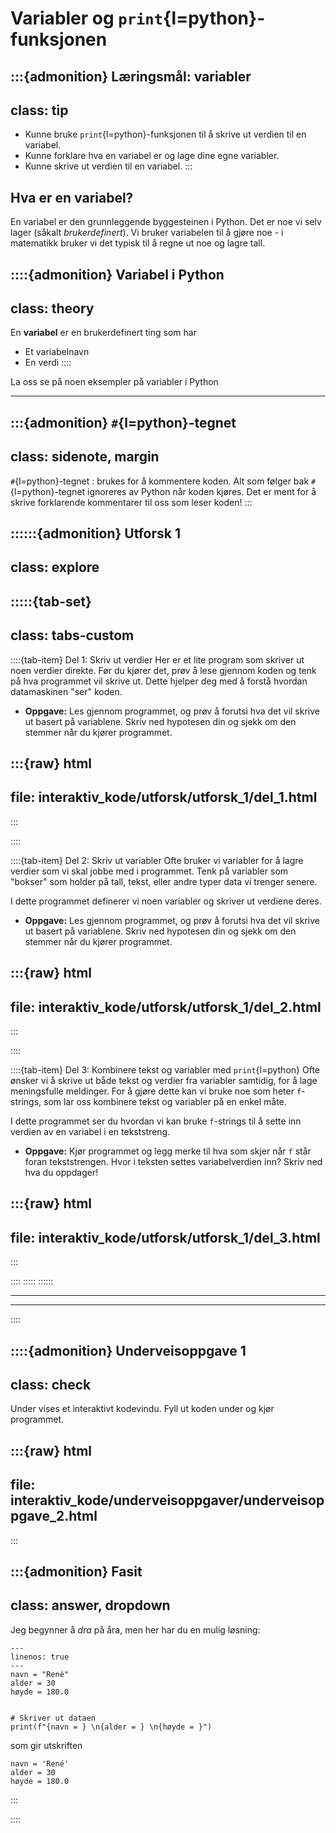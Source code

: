 # Variabler og `print`{l=python}-funksjonen

:::{admonition} Læringsmål: variabler
---
class: tip
---
* Kunne bruke `print`{l=python}-funksjonen til å skrive ut verdien til en variabel.
* Kunne forklare hva en variabel er og lage dine egne variabler.
* Kunne skrive ut verdien til en variabel.
:::


## Hva er en variabel? 

En variabel er den grunnleggende byggesteinen i Python. Det er noe vi selv lager (såkalt *brukerdefinert*). Vi bruker variabelen til å gjøre noe - i matematikk bruker vi det typisk til å regne ut noe og lagre tall. 


::::{admonition} Variabel i Python
---
class: theory
---
En **variabel** er en brukerdefinert ting som har
* Et variabelnavn
* En verdi
::::

La oss se på noen eksempler på variabler i Python



---

:::{admonition} `#`{l=python}-tegnet
---
class: sidenote, margin
---
`#`{l=python}-tegnet
: brukes for å kommentere koden. Alt som følger bak `#`{l=python}-tegnet ignoreres av Python når koden kjøres. Det er ment for å skrive forklarende kommentarer til oss som leser koden!
:::

::::::{admonition} Utforsk 1
---
class: explore
---

:::::{tab-set}
---
class: tabs-custom
---

::::{tab-item} Del 1: Skriv ut verdier
Her er et lite program som skriver ut noen verdier direkte. Før du kjører det, prøv å lese gjennom koden og tenk på hva programmet vil skrive ut. Dette hjelper deg med å forstå hvordan datamaskinen "ser" koden.

- **Oppgave:** Les gjennom programmet, og prøv å forutsi hva det vil skrive ut basert på variablene. Skriv ned hypotesen din og sjekk om den stemmer når du kjører programmet.

:::{raw} html
---
file: interaktiv_kode/utforsk/utforsk_1/del_1.html
---
::: 

::::

::::{tab-item} Del 2: Skriv ut variabler
Ofte bruker vi variabler for å lagre verdier som vi skal jobbe med i programmet. Tenk på variabler som "bokser" som holder på tall, tekst, eller andre typer data vi trenger senere.

I dette programmet definerer vi noen variabler og skriver ut verdiene deres. 

- **Oppgave:** Les gjennom programmet, og prøv å forutsi hva det vil skrive ut basert på variablene. Skriv ned hypotesen din og sjekk om den stemmer når du kjører programmet.

:::{raw} html
---
file: interaktiv_kode/utforsk/utforsk_1/del_2.html
---
::: 

::::

::::{tab-item} Del 3: Kombinere tekst og variabler med `print`{l=python}
Ofte ønsker vi å skrive ut både tekst og verdier fra variabler samtidig, for å lage meningsfulle meldinger. For å gjøre dette kan vi bruke noe som heter `f`-strings, som lar oss kombinere tekst og variabler på en enkel måte.

I dette programmet ser du hvordan vi kan bruke `f`-strings til å sette inn verdien av en variabel i en tekststreng.

- **Oppgave:** Kjør programmet og legg merke til hva som skjer når `f` står foran tekststrengen. Hvor i teksten settes variabelverdien inn? Skriv ned hva du oppdager!

:::{raw} html
---
file: interaktiv_kode/utforsk/utforsk_1/del_3.html
---
::: 

::::
:::::
::::::

---
<!-- 
::::{admonition} Underveisquiz 1
---
class: check
---
:::{raw} html
---
file: quiz/quiz_1/quiz_1.html
---
:::

:::: -->

---



::::

::::{admonition} Underveisoppgave 1
---
class: check
---
Under vises et interaktivt kodevindu. Fyll ut koden under og kjør programmet.

:::{raw} html
---
file: interaktiv_kode/underveisoppgaver/underveisoppgave_2.html
---
:::


:::{admonition} Fasit
---
class: answer, dropdown
---
Jeg begynner å *dra* på åra, men her har du en mulig løsning:
```{code-block} python
---
linenos: true
---
navn = "René" 
alder = 30
høyde = 180.0


# Skriver ut dataen
print(f"{navn = } \n{alder = } \n{høyde = }")
```
som gir utskriften

```console
navn = 'René' 
alder = 30
høyde = 180.0
```
:::

::::